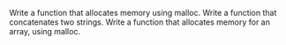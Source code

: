 Write a function that allocates memory using malloc.
Write a function that concatenates two strings.
Write a function that allocates memory for an array, using malloc.
